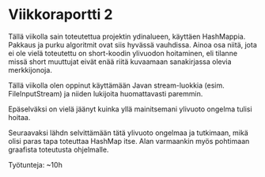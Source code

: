 # Viikkoraportti 2

Tällä viikolla sain toteutettua projektin ydinalueen, käyttäen HashMappia.
Pakkaus ja purku algoritmit ovat siis hyvässä vauhdissa. Ainoa osa niitä,
jota ei ole vielä toteutettu on short-koodin ylivuodon hoitaminen, eli tilanne
missä short muuttujat eivät enää riitä kuvaamaan sanakirjassa olevia
merkkijonoja.

Tällä viikolla olen oppinut käyttämään Javan stream-luokkia (esim. FileInputStream)
ja niiden lukijoita huomattavasti paremmin. 

Epäselväksi on vielä jäänyt kuinka yllä mainitsemani ylivuoto ongelma tulisi
hoitaa.

Seuraavaksi lähdn selvittämään tätä ylivuoto ongelmaa ja tutkimaan, mikä olisi
paras tapa toteuttaa HashMap itse. Alan varmaankin myös pohtimaan graafista
toteutusta ohjelmalle.

Työtunteja: ~10h
